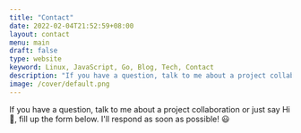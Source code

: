 ```yaml
---
title: "Contact"
date: 2022-02-04T21:52:59+08:00
layout: contact
menu: main
draft: false
type: website
keyword: Linux, JavaScript, Go, Blog, Tech, Contact
description: "If you have a question, talk to me about a project collaboration or just say Hi 👋, fill up the form below. I'll respond as soon as possible! 😃"
image: /cover/default.png
---
```


If you have a question, talk to me about a project collaboration or just say Hi 👋, fill up the form below. I'll respond as soon as possible! 😃